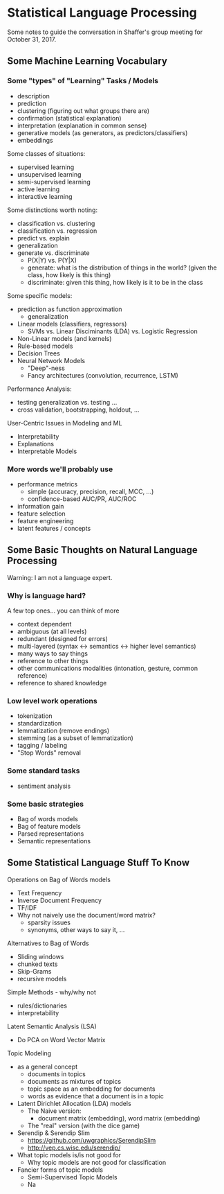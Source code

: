 # Statistical Language Processing
Some notes to guide the conversation in Shaffer's group meeting for October 31, 2017.

## Some Machine Learning Vocabulary

### Some "types" of "Learning" Tasks / Models
+ description
+ prediction 
+ clustering (figuring out what groups there are)
+ confirmation (statistical explanation)
+ interpretation (explanation in common sense)
+ generative models (as generators, as predictors/classifiers)
+ embeddings

Some classes of situations:
+ supervised learning
+ unsupervised learning
+ semi-supervised learning
+ active learning
+ interactive learning

Some distinctions worth noting:
+ classification vs. clustering
+ classification vs. regression
+ predict vs. explain
+ generalization
+ generate vs. discriminate
	+ P(X|Y) vs. P(Y|X)
	+ generate: what is the distribution of things in the world? (given the class, how likely is this thing)
	+ discriminate: given this thing, how likely is it to be in the class

Some specific models:
+ prediction as function approximation
	+ generalization
+ Linear models (classifiers, regressors)
	+ SVMs vs. Linear Disciminants (LDA) vs. Logistic Regression
+ Non-Linear models (and kernels)
+ Rule-based models
+ Decision Trees
+ Neural Network Models
	+ "Deep"-ness
	+ Fancy architectures (convolution, recurrence, LSTM)

Performance Analysis:
+ testing generalization vs. testing ...
+ cross validation, bootstrapping, holdout, ...

User-Centric Issues in Modeling and ML
+ Interpretability
+ Explanations
+ Interpretable Models

### More words we'll probably use
+ performance metrics
	+ simple (accuracy, precision, recall, MCC, ...)
	+ confidence-based AUC/PR, AUC/ROC
+ information gain
+ feature selection
+ feature engineering
+ latent features / concepts

## Some Basic Thoughts on Natural Language Processing
Warning: I am not a language expert.

### Why is language hard? 
A few top ones... you can think of more
+ context dependent
+ ambiguous (at all levels)
+ redundant (designed for errors)
+ multi-layered (syntax <-> semantics <-> higher level semantics)
+ many ways to say things
+ reference to other things
+ other communications modalities (intonation, gesture, common reference)
+ reference to shared knowledge 

### Low level work operations
+ tokenization
+ standardization
+ lemmatization (remove endings)
+ stemming (as a subset of lemmatization)
+ tagging / labeling
+ "Stop Words" removal

### Some standard tasks
+ sentiment analysis

### Some basic strategies
+ Bag of words models
+ Bag of feature models
+ Parsed representations
+ Semantic representations

## Some Statistical Language Stuff To Know

Operations on Bag of Words models
+ Text Frequency
+ Inverse Document Frequency
+ TF/IDF
+ Why not naively use the document/word matrix?
	+ sparsity issues
	+ synonyms, other ways to say it, ...

Alternatives to Bag of Words
+ Sliding windows
+ chunked texts
+ Skip-Grams
+ recursive models

Simple Methods - why/why not
+ rules/dictionaries
+ interpretability

Latent Semantic Analysis (LSA)
+ Do PCA on Word Vector Matrix

Topic Modeling
+ as a general concept
	+ documents in topics
	+ documents as mixtures of topics
	+ topic space as an embedding for documents
	+ words as evidence that a document is in a topic
+ Latent Dirichlet Allocation (LDA) models
	+ The Naive version: 
		+ document matrix (embedding), word matrix (embedding)
	+ The "real" version (with the dice game)
+ Serendip & Serendip Slim
	+ https://github.com/uwgraphics/SerendipSlim
	+ http://vep.cs.wisc.edu/serendip/
+ What topic models is/is not good for
	+ Why topic models are not good for classification
+ Fancier forms of topic models
	+ Semi-Supervised Topic Models
	+ Na
<!--stackedit_data:
eyJoaXN0b3J5IjpbLTE4MTY1NTgyNzddfQ==
-->